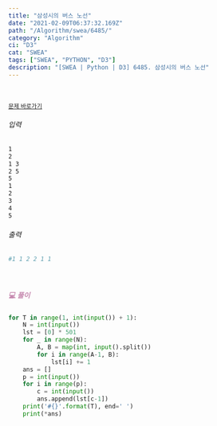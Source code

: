 ```yaml
---
title: "삼성시의 버스 노선"
date: "2021-02-09T06:37:32.169Z"
path: "/Algorithm/swea/6485/"
category: "Algorithm"
ci: "D3"
cat: "SWEA"
tags: ["SWEA", "PYTHON", "D3"]
description: "[SWEA | Python | D3] 6485. 삼성시의 버스 노선"
---
```


<br />

<a href="https://swexpertacademy.com/main/code/problem/problemDetail.do?problemLevel=3&contestProbId=AWczm7QaACgDFAWn&categoryId=AWczm7QaACgDFAWn&categoryType=CODE&problemTitle=&orderBy=FIRST_REG_DATETIME&selectCodeLang=PYTHON&select-1=3&pageSize=10&pageIndex=2"><small>문제 바로가기</small></a>

###### 입력

```sh
1
2
1 3
2 5
5
1
2
3
4
5
```

###### 출력

```sh
#1 1 2 2 1 1
```

<br />

##### <h5 style="color:#C587AE;">💻 풀이</h5>

```python
for T in range(1, int(input()) + 1):
    N = int(input())
    lst = [0] * 501
    for _ in range(N):
        A, B = map(int, input().split())
        for i in range(A-1, B):
            lst[i] += 1
    ans = []
    p = int(input())
    for i in range(p):
        c = int(input())
        ans.append(lst[c-1])
    print('#{}'.format(T), end=' ')
    print(*ans)
```

